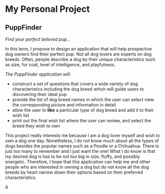 # My Personal Project

## PuppFinder

*Find your perfect beloved pup...*

In this term, I propose to design an application that will help prospective dog owners 
find their perfect pup. Not all dog lovers are experts on dog breeds. 
Often, people describe a dog by their unique characteristics such as size, 
fur coat, level of intelligence, and playfulness. 

*The PuppFinder application will:*
- construct a set of questions that covers a wide variety of dog characteristics 
including the dog breed which will guide users to discovering their ideal pup
- provide the list of dog breed names in which the user can select view the 
corresponding picture and information in detail
- allow the user to **like** a particular type of dog breed and add it to their wish list
- print out the final wish list where the user can review, and select the breed they wish to own

This project really interests me because I am a dog lover myself and wish to own a dog 
one day. Nonetheless, I do not know much about all the types of dogs besides the popular
names such as a Poodle or a Chihuahua. There is just too many to remember and I just want the one! 
What I do know is that my desired dog is has to be not too big in size, 
fluffy, and possibly energetic. Therefore, I hope that this application 
can help me and other people who are interested in owning a dog but do not 
know all the dog breeds by heart narrow down their options based on their 
preferred characteristics. 

 




A